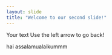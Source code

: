 ```yaml
---
layout: slide
title: "Welcome to our second slide!"
---
```

Your text
Use the left arrow to go back!

hai assalamualaikummm
